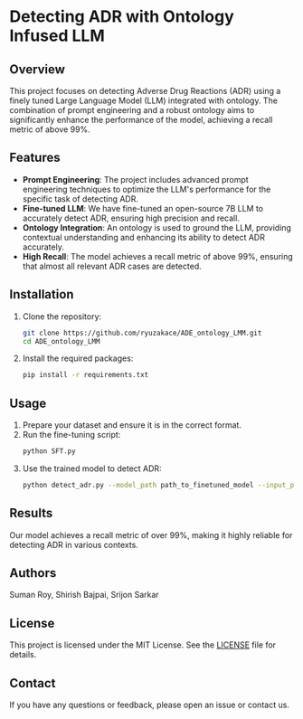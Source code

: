 # Detecting ADR with Ontology Infused LLM

## Overview

This project focuses on detecting Adverse Drug Reactions (ADR) using a finely tuned Large Language Model (LLM) integrated with ontology. The combination of prompt engineering and a robust ontology aims to significantly enhance the performance of the model, achieving a recall metric of above 99%.

## Features

- **Prompt Engineering**: The project includes advanced prompt engineering techniques to optimize the LLM's performance for the specific task of detecting ADR.
- **Fine-tuned LLM**: We have fine-tuned an open-source 7B LLM to accurately detect ADR, ensuring high precision and recall.
- **Ontology Integration**: An ontology is used to ground the LLM, providing contextual understanding and enhancing its ability to detect ADR accurately.
- **High Recall**: The model achieves a recall metric of above 99%, ensuring that almost all relevant ADR cases are detected.

## Installation

1. Clone the repository:
    ```bash
    git clone https://github.com/ryuzakace/ADE_ontology_LMM.git
    cd ADE_ontology_LMM
    ```

2. Install the required packages:
    ```bash
    pip install -r requirements.txt
    ```

## Usage

1. Prepare your dataset and ensure it is in the correct format.
2. Run the fine-tuning script:
    ```bash
    python SFT.py
    ```
3. Use the trained model to detect ADR:
    ```bash
    python detect_adr.py --model_path path_to_finetuned_model --input_path path_to_input_data
    ```

## Results

Our model achieves a recall metric of over 99%, making it highly reliable for detecting ADR in various contexts.

## Authors

Suman Roy, Shirish Bajpai, Srijon Sarkar


## License

This project is licensed under the MIT License. See the [LICENSE](LICENSE) file for details.

## Contact

If you have any questions or feedback, please open an issue or contact us.


